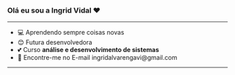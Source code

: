 ### Olá eu sou a Ingrid Vidal :heart:
<hr>
<div>
  <ul>
  <li> 💻 Aprendendo sempre coisas novas
  <li> 😊 Futura desenvolvedora
  <li> 💕 Curso <strong>análise e desenvolvimento de sistemas</strong>
  <li> 📧 Encontre-me no E-mail ingridalvarengavi@gmail.com
  </ul>
</div>
<hr>




